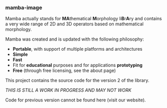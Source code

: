 ### mamba-image
Mamba actually stands for **MA**thematical **M**orphology li**B**r**A**ry and contains a very wide range 
of 2D and 3D operators based on mathematical morphology.

Mamba was created and is updated with the following philosophy:

* **Portable**, with support of multiple platforms and architectures
* **Simple**
* **Fast**
* Fit for **educational** purposes and for applications **prototyping**
* **Free** (through free licensing, see the about page)

This project contains the source code for the version 2 of the library.

*THIS IS STILL A WORK IN PROGRESS AND MAY NOT WORK*

Code for previous version cannot be found here (visit our website).
